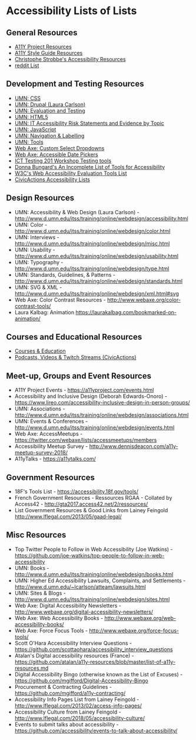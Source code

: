 # Accessibility Lists of Lists

## General Resources
- [A11Y Project Resources](https://a11yproject.com/resources)
- [A11Y Style Guide Resources](http://a11y-style-guide.com/style-guide/section-resources.html)
- [Christophe Strobbe's Accessibility Resources](http://cstrobbe.github.io/AccessibilityResources/)
- [reddit List](https://www.reddit.com/r/accessibility/wiki/meta/accessibility_resources)

## Development and Testing Resources
- [UMN: CSS](http://www.d.umn.edu/itss/training/online/webdesign/css.html)
- [UMN: Drupal (Laura Carlson)](http://www.d.umn.edu/itss/training/online/webdesign/drupal.html)
- [UMN: Evaluation and Testing](http://www.d.umn.edu/itss/training/online/webdesign/testing.html)
- [UMN: HTML5](http://www.d.umn.edu/itss/training/online/webdesign/html.html)
- [UMN: IT Accessibility Risk Statements and Evidence by Topic](http://www.d.umn.edu/~lcarlson/atteam/reports/litigation/risks.html)
- [UMN: JavaScript](http://www.d.umn.edu/itss/training/online/webdesign/javascript.html)
- [UMN: Navigation & Labelling](http://www.d.umn.edu/itss/training/online/webdesign/navigation.html)
- [UMN: Tools](http://www.d.umn.edu/itss/training/online/webdesign/tools.html)
- [Web Axe: Custom Select Dropdowns](http://www.webaxe.org/accessible-custom-select-dropdowns/)
- [Web Axe: Accessible Date Pickers](http://www.webaxe.org/accessible-date-pickers/)
- [ICT Testing 201 Workshop Testing tools](https://www.accessibilityoz.com/ict-testing/)
- [Donna Bungard's An Incomplete List of Tools for Accessibility](https://docs.google.com/spreadsheets/d/1WEujpG4RNEGTcBHOwvVYsixAZPnhkcnJujVoLdMZM4o/edit?disco=AAAALK-X_iI&usp=comment_email_discussion&usp_dm=false&ts=600ee792)
- [W3C's Web Accessibility Evaluation Tools List](https://www.w3.org/WAI/ER/tools/)
- [CivicActions Accessibility Lists](https://accessibility.civicactions.com/guide)

## Design Resources
- UMN: Accessibility & Web Design (Laura Carlson) - http://www.d.umn.edu/itss/training/online/webdesign/accessibility.html
- UMN: Color - http://www.d.umn.edu/itss/training/online/webdesign/color.html
- UMN: Interviews - http://www.d.umn.edu/itss/training/online/webdesign/misc.html
- UMN: Usability - http://www.d.umn.edu/itss/training/online/webdesign/usability.html
- UMN: Typography - http://www.d.umn.edu/itss/training/online/webdesign/type.html
- UMN: Standards, Guidelines, & Patterns - http://www.d.umn.edu/itss/training/online/webdesign/standards.html
- UMN: SVG & XML - http://www.d.umn.edu/itss/training/online/webdesign/xml.html#svg
- Web Axe: Color Contrast Resources - http://www.webaxe.org/color-contrast-tools/
- Laura Kalbag: Animation https://laurakalbag.com/bookmarked-on-animation/

## Courses and Educational Resources
- [Courses & Education](https://github.com/accessibility/a11y-courses)
- [Podcasts, Videos & Twitch Streams (CivicActions)](https://accessibility.civicactions.com/guide/resources)

## Meet-up, Groups and Event Resources
- A11Y Project Events - https://a11yproject.com/events.html
- Accessibility and Inclusive Design (Deborah Edwards-Onoro) - https://www.lireo.com/accessibility-inclusive-design-in-person-groups/
- UMN: Associations - http://www.d.umn.edu/itss/training/online/webdesign/associations.html
- UMN: Events & Conferences - http://www.d.umn.edu/itss/training/online/webdesign/events.html
- Web Axe: AccessMeetups - https://twitter.com/webaxe/lists/accessmeetups/members
- Accessibility Meetup Survey - http://www.dennisdeacon.com/a11y-meetup-survey-2018/
- A11yTalks - https://a11ytalks.com/

## Government Resources
- 18F's Tools List - https://accessibility.18f.gov/tools/
- French Government Resources - Ressources RGAA - Collated by Access42 - http://gta2017.access42.net/2/ressources/
- List Government Resources & Good Links from Lainey Feingold http://www.lflegal.com/2013/05/gaad-legal/

## Misc Resources
- Top Twitter People to Follow in Web Accessibility (Joe Watkins) - https://github.com/joe-watkins/top-people-to-follow-in-web-accessibility
- UMN: Books - http://www.d.umn.edu/itss/training/online/webdesign/books.html
- UMN: Higher Ed Accessibility Lawsuits, Complaints, and Settlements - http://www.d.umn.edu/~lcarlson/atteam/lawsuits.html
- UMN: Sites & Blogs - http://www.d.umn.edu/itss/training/online/webdesign/sites.html
- Web Axe: Digital Accessibility Newsletters - http://www.webaxe.org/digital-accessibility-newsletters/
- Web Axe: Web Accessibility Books - http://www.webaxe.org/web-accessibility-books/
- Web Axe: Force Focus Tools - http://www.webaxe.org/force-focus-tools/
- Scott O'Hara Accessibility Interview Questions - https://github.com/scottaohara/accessibility_interview_questions
- Atalan's Digital accessibility resources (France) - https://github.com/atalan/a11y-resources/blob/master/list-of-a11y-resources.md
- Digital Accessibility Bingo (otherwise known as the List of Excuses) - https://github.com/mgifford/Digital-Accessibility-Bingo
- Procurement & Contracting Guidelines - https://github.com/mgifford/a11y-contracting/
- Accessibility Info Pages List from Lainey Feingold - http://www.lflegal.com/2013/02/access-info-pages/
- Accessibility Culture from Lainey Feingold - http://www.lflegal.com/2018/05/accessibility-culture/
- Events to submit talks about accessibility - https://github.com/accessibility/events-to-talk-about-accessibility/
